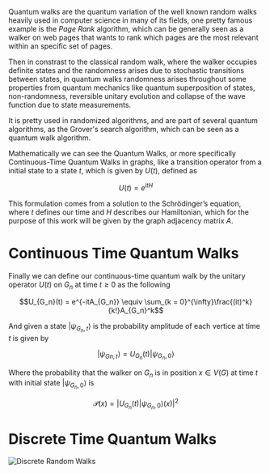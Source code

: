Quantum walks are the quantum variation of the well known random walks heavily used in computer science in many of its fields, one pretty famous example is the *Page Rank* algorithm, which can be generally seen as a walker on web pages that wants to rank which pages are the most relevant within an specific set of pages. 

Then in constrast to the classical random walk, where the walker occupies definite states and the randomness arises due to stochastic transitions between states, in quantum walks randomness arises throughout some properties from quantum mechanics like quantum superposition of states, non-randomness, reversible unitary evolution and collapse of the wave function due to state measurements.

It is pretty used in randomized algorithms, and are part of several quantum algorithms, as the Grover's search algorithm, which can be seen as a quantum walk algorithm.

Mathematically we can see the Quantum Walks, or more specifically Continuous-Time Quantum Walks in graphs, like a transition operator from a initial state to a state $t$, which is given by $U(t)$, defined as

$$U(t) = e^{itH}$$

This formulation comes from a solution to the Schrödinger’s equation, where $t$ defines our time and $H$ describes our Hamiltonian, which for the purpose of this work will be given by the graph adjacency matrix $A$.

# Continuous Time Quantum Walks

Finally we can define our continuous-time quantum walk by the unitary operator $U(t)$ on $G_n$ at time $t \geq 0$ as the following

$$U_{G_n}(t) = e^{-itA_{G_n}} \equiv \sum_{k = 0}^{\infty}\frac{(it)^k}{k!}A_{G_n}^k$$

And given a state $|\psi_{G_n, t}\rangle$ is the probability amplitude of each vertice at time $t$ is given by 

$$|\psi_{Gn, t}\rangle = U_{G_n}(t)|\psi_{G_n, 0}\rangle$$

Where the probability that the walker on $G_n$ is in position $x \in V(G)$ at time $t$ with initial state $|\psi_{G_n, 0}\rangle$ is

$$\mathcal{P}(x) = \big|U_{G_n}(t)|\psi_{G_n, 0}\rangle(x)\big|^2$$

# Discrete Time Quantum Walks

![Discrete Random Walks]()
